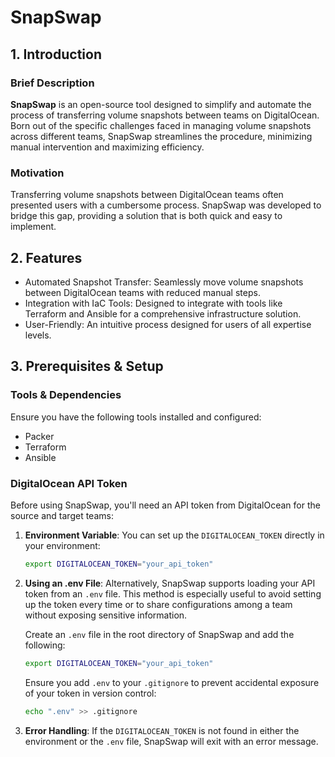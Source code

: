 # SnapSwap

## 1. Introduction

### Brief Description
**SnapSwap** is an open-source tool designed to simplify and automate the process of transferring volume snapshots between teams on DigitalOcean. Born out of the specific challenges faced in managing volume snapshots across different teams, SnapSwap streamlines the procedure, minimizing manual intervention and maximizing efficiency.

### Motivation
Transferring volume snapshots between DigitalOcean teams often presented users with a cumbersome process. SnapSwap was developed to bridge this gap, providing a solution that is both quick and easy to implement.

## 2. Features

- Automated Snapshot Transfer: Seamlessly move volume snapshots between DigitalOcean teams with reduced manual steps.
- Integration with IaC Tools: Designed to integrate with tools like Terraform and Ansible for a comprehensive infrastructure solution.
- User-Friendly: An intuitive process designed for users of all expertise levels.

## 3. Prerequisites & Setup

### Tools & Dependencies
Ensure you have the following tools installed and configured:
- Packer
- Terraform
- Ansible

### DigitalOcean API Token
Before using SnapSwap, you'll need an API token from DigitalOcean for the source and target teams:

1. **Environment Variable**: You can set up the `DIGITALOCEAN_TOKEN` directly in your environment:
   ```bash
   export DIGITALOCEAN_TOKEN="your_api_token"
   ```

2. **Using an .env File**: Alternatively, SnapSwap supports loading your API token from an `.env` file. This method is especially useful to avoid setting up the token every time or to share configurations among a team without exposing sensitive information.

   Create an `.env` file in the root directory of SnapSwap and add the following:
   ```bash
   export DIGITALOCEAN_TOKEN="your_api_token"
   ```

   Ensure you add `.env` to your `.gitignore` to prevent accidental exposure of your token in version control:
   ```bash
   echo ".env" >> .gitignore
   ```

3. **Error Handling**: If the `DIGITALOCEAN_TOKEN` is not found in either the environment or the `.env` file, SnapSwap will exit with an error message.

